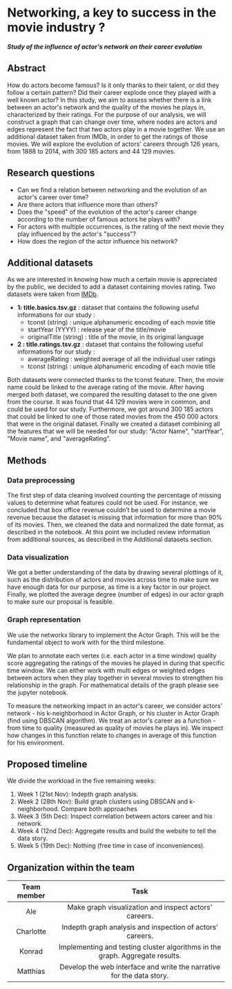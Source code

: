 # Networking, a key to success in the movie industry ?

___Study of the influence of actor's network on their career evolution___

## Abstract

How do actors become famous? Is it only thanks to their talent, or did they follow a certain pattern? Did their career explode once they played with a well known actor? In this study, we aim to assess whether there is a link between an actor's network and the quality of the movies he plays in, characterized by their ratings. For the purpose of our analysis, we will construct a graph that can change over time, where nodes are actors and edges represent the fact that two actors play in a movie together. We use an additional dataset taken from IMDb, in order to get the ratings of those movies. We will explore the evolution of actors' careers through 126 years, from 1888 to 2014, with 300 185 actors and 44 129 movies. 
 

## Research questions

- Can we find a relation between networking and the evolution of an actor's career over time? 
- Are there actors that influence more than others? 
- Does the "speed" of the evolution of the actor's career change according to the number of famous actors he plays with?
- For actors with multiple occurrences, is the rating of the next movie they play influenced by the actor's "success"? 
- How does the region of the actor influence his network?
  
## Additional datasets

As we are interested in knowing how much a certain movie is appreciated by the public, we decided to add a dataset containing movies rating. Two datasets were taken from [IMDb](https://datasets.imdbws.com/).

* **1: title.basics.tsv.gz**  : dataset that contains the following useful informations for our study : 
    * tconst (string) : unique alphanumeric encoding of each movie title 
    * startYear (YYYY) : release year of the title/movie
    * originalTitle (string) : title of the movie, in its original language
* **2 : title.ratings.tsv.gz** : dataset that contains the following useful informations for our study : 
    * averageRating : weighted average of all the individual user ratings
    * tconst (string) : unique alphanumeric encoding of each movie title 
    
Both datasets were connected thanks to the tconst feature. Then, the movie name could be linked to the average rating of the movie. After having merged both dataset, we compared the resulting dataset to the one given from the course. It was found that 44 129 movies were in common, and could be used for our study. Furthermore, we got around 300 185 actors that could be linked to one of those rated movies from the 450 000 actors that were in the original dataset. Finally we created a dataset combining all the features that we will be needed for our study: "Actor Name", "startYear", "Movie name", and "averageRating".


## Methods
### Data preprocessing
The first step of data cleaning involved counting the percentage of missing values to determine what features could not be used. For instance, we concluded that box office revenue couldn’t be used to determine a movie revenue because the dataset is missing that information for more than 90% of its movies.
Then, we cleaned the data and normalized the date format, as described in the notebook.
At this point we included review information from additional sources, as described in the Additional datasets section.

### Data visualization
We got a better understanding of the data by drawing several plottings of it, such as the distribution of actors and movies across time to make sure we have enough data for our purpose, as time is a key factor in our project.
Finally, we plotted the average degree (number of edges) in our actor graph to make sure our proposal is feasible.

### Graph representation

We use the networkx library to implement the Actor Graph. This will be the fundamental object to work with for the third milestone.

We plan to annotate each vertex (i.e. each actor in a time window) quality score aggregating the ratings of the movies he played in during that specific time window. We can either work with multi edges or weighted edges between actors when they play together in several movies to strengthen his relationship in the graph. For mathematical details of the graph please see the jupyter notebook.

To measure the networking impact in an actor's career, we consider actors’ network - his k-neighborhood in Actor Graph, or his cluster in Actor Graph (find using DBSCAN algorithm). We treat an actor's career as a function - from time to quality (measured as quality of movies he plays in). We inspect how changes in this function relate to changes in average of this function for his environment. 

## Proposed timeline

We divide the workload in the five remaining weeks:
1. Week 1 (21st Nov): Indepth graph analysis.
1. Week 2 (28th Nov): Build graph clusters using DBSCAN and k-neighborhood. Compare both approaches 
1. Week 3 (5th Dec): Inspect correlation between actors career and his network.
1. Week 4 (12nd Dec): Aggregate results and build the website to tell the data story.
1. Week 5 (19th Dec): Nothing (free time in case of inconveniences).

## Organization within the team

| Team member | Task |
| :-: | :-: |
| Ale | Make graph visualization and inspect actors' careers. |
| Charlotte | Indepth graph analysis and inspection of actors’ careers. |
| Konrad | Implementing and testing cluster algorithms in the graph. Aggregate results. |
| Matthias | Develop the web interface and write the narrative for the data story. |
